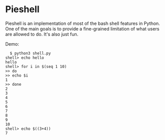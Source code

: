 # Pieshell

Pieshell is an implementation of most of the bash shell features in Python. One of the main goals is to provide a fine-grained limitation of what users are allowed to do. It's also just fun.

Demo:
```
  $ python3 shell.py
shell> echo hello
hello
shell> for i in $(seq 1 10)
>> do
>> echo $i
1
>> done
2
3
4
5
6
7
8
9
10
shell> echo $((3+4))
7
```
